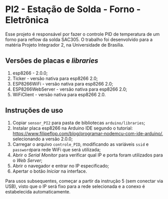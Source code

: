 # PI2 - Estação de Solda - Forno - Eletrônica

Esse projeto é responsável por fazer o controle PID de temperatura de um forno para reflow da solda SAC305. O trabalho foi desenvolvido para a matéria Projeto Integrador 2, na Universidade de Brasília.

## Versões de placas e *libraries*

1. esp8266 - 2.0.0;
2. Ticker - versão nativa para esp8266 2.0;
3. ESP8266WiFi - versão nativa para esp8266 2.0;
4. ESP8266WebServer - versão nativa para esp8266 2.0;
5. WiFiClient - versão nativa para esp8266 2.0.

## Instruções de uso
1. Copiar `sensor_PI2` para pasta de bibliotecas `arduino/libraries`;
2. Instalar placa esp8266 na Arduino IDE segundo o tutorial: https://www.filipeflop.com/blog/programar-nodemcu-com-ide-arduino/, selecionando a versão 2.0.0;
3. Carregar o arquivo `controle_PID`, modificando as variáveis `ssid` e `password`para rede WiFi que será utilizada;
4. Abrir o *Serial Monitor* para verificar qual IP e porta foram utilizados para o *Web Server*;
5. Abrir o navegador e entrar no IP especificado;
6. Apertar o botão *Iniciar* na interface.

Para usos subsequentes, começar a partir da instrução 5 (sem conectar via USB), visto que o IP será fixo para a rede selecionada e a conexo é estabelecida automaticamente.
